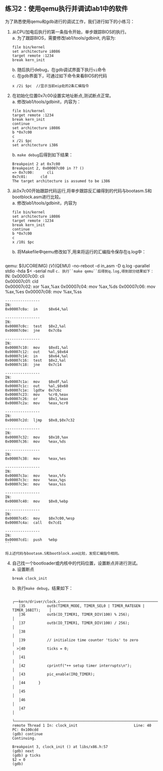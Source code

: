 ## 练习2：使用qemu执行并调试lab1中的软件

为了熟悉使用qemu和gdb进行的调试工作，我们进行如下的小练习：  

1. 从CPU加电后执行的第一条指令开始，单步跟踪BIOS的执行。  
	a. 为了跟踪BIOS，需要修改lab1/tools/gdbinit, 内容为:  
	
	```
	file bin/kernel
	set architecture i8086
	target remote :1234
	break kern_init
	```
	
	b. 随后执行debug，在gdb调试界面下执行``si``命令  
	c. 在gdb界面下，可通过如下命令来看BIOS的代码  
	
	```
 	x /2i $pc  //显示当前eip处的2条汇编指令
 	```
 	
2. 在初始化位置0x7c00设置实地址断点,测试断点正常。  
	a. 修改lab1/tools/gdbinit，内容为：
	```
	file bin/kernel
	target remote :1234
	break kern_init
	continue
	set architecture i8086
	b *0x7c00
	c
	x /2i $pc
	set architecture i386
	```
	
	b. ``make debug``后得到如下结果：  
	```
	Breakpoint 2 at 0x7c00
	Breakpoint 2, 0x00007c00 in ?? ()
	=> 0x7c00:      cli    
   	0x7c01:      cld    
	The target architecture is assumed to be i386
	```
	
3. 从0x7c00开始跟踪代码运行,将单步跟踪反汇编得到的代码与bootasm.S和 bootblock.asm进行比较。  
	a. 修改lab1/tools/gdbinit，内容为  
	```
    file bin/kernel
    set architecture i8086
    target remote :1234
    break kern_init
    continue
    b *0x7c00
    c
    x /10i $pc
	```
	b. 将Makefile中qemu修改如下,用来将运行的汇编指令保存在q.log中：
	```
qemu: $(UCOREIMG)
	$(V)$(QEMU) -no-reboot -d in_asm -D q.log -parallel stdio -hda $< -serial null
	```
	c. 执行``make qemu``后得到q.log,得到部分结果如下：
    ```
    IN: 
    0x00007c00:  cli    
    0x00007c01:  cld    
    0x00007c02:  xor    %ax,%ax
    0x00007c04:  mov    %ax,%ds
    0x00007c06:  mov    %ax,%es
    0x00007c08:  mov    %ax,%ss
    
    ----------------
    IN: 
    0x00007c0a:  in     $0x64,%al
    
    ----------------
    IN: 
    0x00007c0c:  test   $0x2,%al
    0x00007c0e:  jne    0x7c0a
    
    ----------------
    IN: 
    0x00007c10:  mov    $0xd1,%al
    0x00007c12:  out    %al,$0x64
    0x00007c14:  in     $0x64,%al
    0x00007c16:  test   $0x2,%al
    0x00007c18:  jne    0x7c14
    
    ----------------
    IN: 
    0x00007c1a:  mov    $0xdf,%al
    0x00007c1c:  out    %al,$0x60
    0x00007c1e:  lgdtw  0x7c6c
    0x00007c23:  mov    %cr0,%eax
    0x00007c26:  or     $0x1,%eax
    0x00007c2a:  mov    %eax,%cr0
    
    ----------------
    IN: 
    0x00007c2d:  ljmp   $0x8,$0x7c32
    
    ----------------
    IN: 
    0x00007c32:  mov    $0x10,%ax
    0x00007c36:  mov    %eax,%ds
    
    ----------------
    IN: 
    0x00007c38:  mov    %eax,%es
    
    ----------------
    IN: 
    0x00007c3a:  mov    %eax,%fs
    0x00007c3c:  mov    %eax,%gs
    0x00007c3e:  mov    %eax,%ss
    
    ----------------
    IN: 
    0x00007c40:  mov    $0x0,%ebp
    
    ----------------
    IN: 
    0x00007c45:  mov    $0x7c00,%esp
    0x00007c4a:  call   0x7cd1
    
    ----------------
    IN: 
    0x00007cd1:  push   %ebp
    ```

	将上述代码与bootasm.S和bootblock.asm比较，发现汇编指令相同。  
	
4. 自己找一个bootloader或内核中的代码位置，设置断点并进行测试。  
	a. 设置断点  
	```
	break clock_init
	```
	
	b. 执行``make debug``，结果如下： 
    ```
       ┌──kern/driver/clock.c──────────────────────────────────────────────────────┐
       │35          outb(TIMER_MODE, TIMER_SEL0 | TIMER_RATEGEN | TIMER_16BIT);    │
       │36          outb(IO_TIMER1, TIMER_DIV(100) % 256);                         │
       │37          outb(IO_TIMER1, TIMER_DIV(100) / 256);                         │
       │38                                                                         │
       │39          // initialize time counter 'ticks' to zero                     │
      >│40          ticks = 0;                                                     │
       │41                                                                         │
       │42          cprintf("++ setup timer interrupts\n");                        │
       │43          pic_enable(IRQ_TIMER);                                         │
       │44      }                                                                  │
       │45                                                                         │
       │46                                                                         │
       │47                                                                         │
       └───────────────────────────────────────────────────────────────────────────┘
    remote Thread 1 In: clock_init                          Line: 40   PC: 0x100cdd 
    (gdb) continue
    Continuing.
    
    Breakpoint 3, clock_init () at libs/x86.h:57
    (gdb) next
    (gdb) p ticks
    $2 = 0
    (gdb) 
    ```